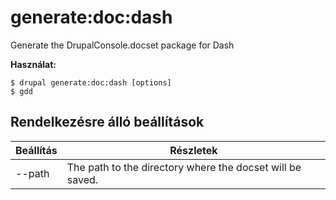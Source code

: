 # generate:doc:dash
Generate the DrupalConsole.docset package for Dash

**Használat:**
```
$ drupal generate:doc:dash [options]
$ gdd  
```

## Rendelkezésre álló beállítások
Beállítás | Részletek
-------|-------------
--path | The path to the directory where the docset will be saved.
